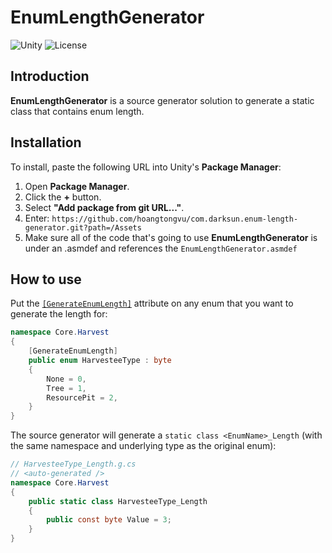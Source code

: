 # EnumLengthGenerator

![Unity](https://img.shields.io/badge/Unity-2021?logo=unity)
![License](https://img.shields.io/github/license/hoangtongvu/com.darksun.enum-length-generator)

## Introduction

**EnumLengthGenerator** is a source generator solution to generate a static class that contains enum length.

## Installation

To install, paste the following URL into Unity's **Package Manager**:

1. Open **Package Manager**.
2. Click the **+** button.
3. Select **"Add package from git URL..."**.
4. Enter: `https://github.com/hoangtongvu/com.darksun.enum-length-generator.git?path=/Assets`
5. Make sure all of the code that's going to use **EnumLengthGenerator** is under an .asmdef and references the `EnumLengthGenerator.asmdef`

## How to use

Put the [`[GenerateEnumLength]`](Assets/Scripts/GenerateEnumLengthAttribute.cs) attribute on any enum that you want to generate the length for:
```cs
namespace Core.Harvest
{
    [GenerateEnumLength]
    public enum HarvesteeType : byte
    {
        None = 0,
        Tree = 1,
        ResourcePit = 2,
    }
}
```

The source generator will generate a `static class <EnumName>_Length` (with the same namespace and underlying type as the original enum):
```cs
// HarvesteeType_Length.g.cs
// <auto-generated />
namespace Core.Harvest
{
    public static class HarvesteeType_Length
    {
        public const byte Value = 3;
    }
}
```